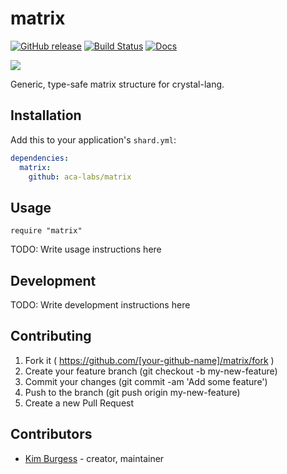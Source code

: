 # matrix

[![GitHub release](https://img.shields.io/github/release/aca-labs/matrix.svg)](https://github.com/aca-labs/matrix/releases)
[![Build Status](https://travis-ci.com/aca-labs/matrix.svg?branch=master)](https://travis-ci.com/aca-labs/matrix)
[![Docs](https://img.shields.io/badge/docs-available-brightgreen.svg)](https://aca-labs.github.io/matrix/)

![](https://static.thenounproject.com/png/658616-200.png)

Generic, type-safe matrix structure for crystal-lang.

## Installation

Add this to your application's `shard.yml`:

```yaml
dependencies:
  matrix:
    github: aca-labs/matrix
```

## Usage

```crystal
require "matrix"
```

TODO: Write usage instructions here

## Development

TODO: Write development instructions here

## Contributing

1. Fork it ( https://github.com/[your-github-name]/matrix/fork )
2. Create your feature branch (git checkout -b my-new-feature)
3. Commit your changes (git commit -am 'Add some feature')
4. Push to the branch (git push origin my-new-feature)
5. Create a new Pull Request

## Contributors

- [Kim Burgess](https://github.com/kimburgess) - creator, maintainer
